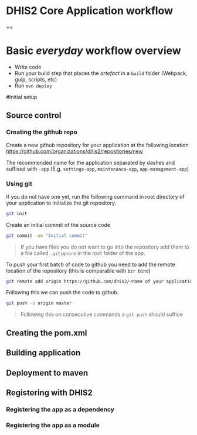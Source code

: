 # DHIS2 Core Application workflow
==

# Basic _everyday_ workflow overview

+ Write code
+ Run your build step that places the _artefact_ in a `build` folder (Webpack, gulp, scripts, etc) 
+ Run `mvn deploy`

#Initial setup

## Source control

### Creating the github repo
Create a new github repository for your application at the following location
https://github.com/organizations/dhis2/repositories/new

The recommended name for the application separated by dashes and suffixed with `-app` (E.g. `settings-app`, `maintenance-app`, `app-management-app`) 

### Using git
If you do not have one yet, run the following command in root directory of your application to initialize the git repository. 
```bash
git init
```

Create an initial commit of the source code
```bash
git commit -am "Initial commit"
```
> If you have files you do not want to go into the repository add them to a file called `.gitignore` in the root folder of the app.


To push your first batch of code to github you need to add the remote location of the repository (this is comparable with `bzr bind`)
```bash
git remote add origin https://github.com/dhis2/<name of your application>.git
```

Following this we can push the code to github.
```bash
git push -u origin master
```
> Following this on consecutive commands a `git push` should suffice

## Creating the pom.xml

## Building application

## Deployment to maven

## Registering with DHIS2

### Registering the app as a dependency

### Registering the app as a module
